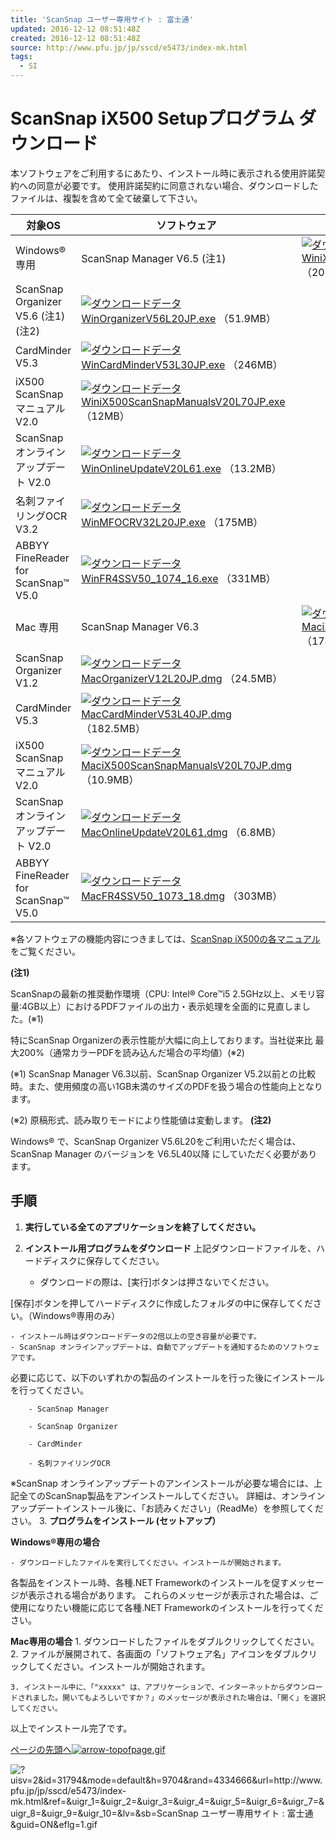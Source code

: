 ```yaml
---
title: 'ScanSnap ユーザー専用サイト : 富士通'
updated: 2016-12-12 08:51:48Z
created: 2016-12-12 08:51:48Z
source: http://www.pfu.jp/jp/sscd/e5473/index-mk.html
tags:
  - SI
---
```


# ScanSnap iX500 Setupプログラム ダウンロード

本ソフトウェアをご利用するにあたり、インストール時に表示される使用許諾契約への同意が必要です。
使用許諾契約に同意されない場合、ダウンロードしたファイルは、複製を含めて全て破棄して下さい。

| 対象OS | ソフトウェア | ダウンロードプログラム |
| --- | --- | --- |
| Windows® 専用 | ScanSnap Manager V6.5 (注1) | [![ダウンロードデータ](../_resources/icon-download.gif) WiniX500ManagerV65L40JP.exe](http://www.pfu.jp/downloads/WiniX500ManagerV65L40JP.exe) （200MB） |
| ScanSnap Organizer V5.6 (注1) (注2) | [![ダウンロードデータ](../_resources/icon-download.gif) WinOrganizerV56L20JP.exe](http://www.pfu.jp/jp/sscd/e5473/WinOrganizerV56L20JP.exe)  （51.9MB） |
| CardMinder V5.3 | [![ダウンロードデータ](../_resources/icon-download.gif) WinCardMinderV53L30JP.exe](http://www.pfu.jp/jp/sscd/e5473/WinCardMinderV53L30JP.exe)  （246MB） |
| iX500 ScanSnap マニュアル V2.0 | [![ダウンロードデータ](../_resources/icon-download.gif) WiniX500ScanSnapManualsV20L70JP.exe](http://www.pfu.jp/downloads/manual/ix500/v20l70/WiniX500ScanSnapManualsV20L70JP.exe)  （12MB） |
| ScanSnap オンラインアップデート V2.0 | [![ダウンロードデータ](../_resources/icon-download.gif) WinOnlineUpdateV20L61.exe](http://www.pfu.jp/downloads/online/v20l61/WinOnlineUpdateV20L61.exe)  （13.2MB） |
| 名刺ファイリングOCR V3.2 | [![ダウンロードデータ](../_resources/icon-download.gif) WinMFOCRV32L20JP.exe](http://www.pfu.jp/jp/sscd/e5473/WinMFOCRV32L20JP.exe) （175MB） |
| ABBYY FineReader for ScanSnap™ V5.0 | [![ダウンロードデータ](../_resources/icon-download.gif) WinFR4SSV50_1074_16.exe](http://www.pfu.jp/jp/sscd/e5473/WinFR4SSV50_1074_16.exe)  （331MB） |
| Mac 専用 | ScanSnap Manager V6.3 | [![ダウンロードデータ](../_resources/icon-download.gif) MaciX500ManagerV63L50JP.dmg](http://www.pfu.jp/downloads/MaciX500ManagerV63L50JP.dmg) （174.5MB） |
| ScanSnap Organizer V1.2 | [![ダウンロードデータ](../_resources/icon-download.gif) MacOrganizerV12L20JP.dmg](http://www.pfu.jp/jp/sscd/e5473/MacOrganizerV12L20JP.dmg) （24.5MB） |
| CardMinder V5.3 | [![ダウンロードデータ](../_resources/icon-download.gif) MacCardMinderV53L40JP.dmg](http://www.pfu.jp/jp/sscd/e5473/MacCardMinderV53L40JP.dmg) （182.5MB） |
| iX500 ScanSnap マニュアル V2.0 | [![ダウンロードデータ](../_resources/icon-download.gif) MaciX500ScanSnapManualsV20L70JP.dmg](http://www.pfu.jp/downloads/manual/ix500/m-v20l70/MaciX500ScanSnapManualsV20L70JP.dmg) （10.9MB） |
| ScanSnap オンラインアップデート V2.0 | [![ダウンロードデータ](../_resources/icon-download.gif) MacOnlineUpdateV20L61.dmg](http://www.pfu.jp/downloads/online/m-v20l61/MacOnlineUpdateV20L61.dmg) （6.8MB） |
| ABBYY FineReader for ScanSnap™ V5.0 | [![ダウンロードデータ](../_resources/icon-download.gif) MacFR4SSV50_1073_18.dmg](http://www.pfu.jp/jp/sscd/e5473/MacFR4SSV50_1073_18.dmg) （303MB） |

※各ソフトウェアの機能内容につきましては、[ScanSnap iX500の各マニュアル](http://scansnap.fujitsu.com/jp/brochures/#manual)をご覧ください。

**(注1)**

ScanSnapの最新の推奨動作環境（CPU: Intel® Core™i5 2.5GHz以上、メモリ容量:4GB以上）におけるPDFファイルの出力・表示処理を全面的に見直しました。(※1)

特にScanSnap Organizerの表示性能が大幅に向上しております。当社従来比 最大200%（通常カラーPDFを読み込んだ場合の平均値）(※2)

(※1) ScanSnap Manager V6.3以前、ScanSnap Organizer V5.2以前との比較時。また、使用頻度の高い1GB未満のサイズのPDFを扱う場合の性能向上となります。

(※2) 原稿形式、読み取りモードにより性能値は変動します。
**(注2)**

Windows® で、ScanSnap Organizer V5.6L20をご利用いただく場合は、ScanSnap Manager のバージョンを V6.5L40以降 にしていただく必要があります。

## 手順

1. **実行している全てのアプリケーションを終了してください。**
2. **インストール用プログラムをダウンロード**
上記ダウンロードファイルを、ハードディスクに保存してください。

    - ダウンロードの際は、[実行]ボタンは押さないでください。

[保存]ボタンを押してハードディスクに作成したフォルダの中に保存してください。（Windows®専用のみ）

    - インストール時はダウンロードデータの2倍以上の空き容量が必要です。
    - ScanSnap オンラインアップデートは、自動でアップデートを通知するためのソフトウェアです。

必要に応じて、以下のいずれかの製品のインストールを行った後にインストールを行ってください。

        - ScanSnap Manager

        - ScanSnap Organizer

        - CardMinder

        - 名刺ファイリングOCR

※ScanSnap オンラインアップデートのアンインストールが必要な場合には、上記全てのScanSnap製品をアンインストールしてください。
詳細は、オンラインアップデートインストール後に、「お読みください」（ReadMe）を参照してください。
3. **プログラムをインストール (セットアップ）**

**Windows®専用の場合**

    - ダウンロードしたファイルを実行してください。インストールが開始されます。

各製品をインストール時、各種.NET Frameworkのインストールを促すメッセージが表示される場合があります。
これらのメッセージが表示された場合は、ご使用になりたい機能に応じて各種.NET Frameworkのインストールを行ってください。

**Mac専用の場合**
    1. ダウンロードしたファイルをダブルクリックしてください。
    2. ファイルが展開されて、各画面の「ソフトウェア名」アイコンをダブルクリックしてください。インストールが開始されます。

    3. インストール中に、「"xxxxx" は、アプリケーションで、インターネットからダウンロードされました。開いてもよろしいですか？」のメッセージが表示された場合は、「開く」を選択してください。

以上でインストール完了です。

[ページの先頭へ![arrow-topofpage.gif](../_resources/arrow-topofpage.gif)](http://www.pfu.jp/jp/sscd/e5473/index-mk.html#top)

![?uisv=2&id=31794&mode=default&h=9704&rand=4334666&url=http://www.pfu.jp/jp/sscd/e5473/index-mk.html&ref=&uigr_1=&uigr_2=&uigr_3=&uigr_4=&uigr_5=&uigr_6=&uigr_7=&uigr_8=&uigr_9=&uigr_10=&lv=&sb=ScanSnap ユーザー専用サイト : 富士通&guid=ON&eflg=1.gif](../_resources/spacer-1.gif)